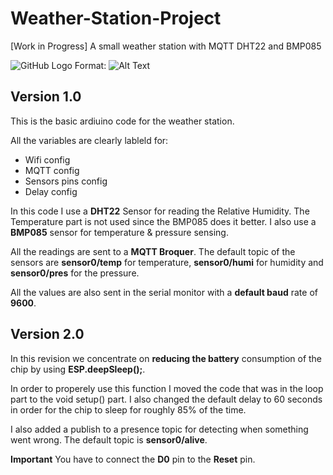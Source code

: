 # Weather-Station-Project
[Work in Progress] A small weather station with MQTT DHT22 and BMP085

![GitHub Logo](/images/logo.png)
Format: ![Alt Text](url)

## Version 1.0

This is the basic ardiuino code for the weather station.

All the variables are clearly lableld for:
- Wifi config
- MQTT config
- Sensors pins config
- Delay config

In this code I use a **DHT22** Sensor for reading the Relative Humidity. The Temperature part is not used since the BMP085 does it better.
I also use a **BMP085** sensor for temperature & pressure sensing.

All the readings are sent to a **MQTT Broquer**. The default topic of the sensors are **sensor0/temp** for temperature, **sensor0/humi** for humidity and **sensor0/pres** for the pressure.

All the values are also sent in the serial monitor with a **default baud** rate of **9600**.

## Version 2.0

In this revision we concentrate on **reducing the battery** consumption of the chip by using **ESP.deepSleep();**.

In order to properely use this function I moved the code that was in the loop part to the void setup() part. I also changed the default delay to 60 seconds in order for the chip to sleep for roughly 85% of the time.

I also added a publish to a presence topic for detecting when something went wrong. The default topic is **sensor0/alive**.

**Important** You have to connect the **D0** pin to the **Reset** pin.

